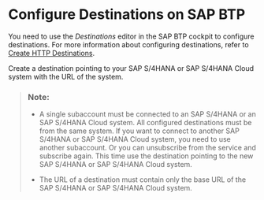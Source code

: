 <!-- loio0bfc67f88ef541bc826af7f50bc8c06f -->

# Configure Destinations on SAP BTP

You need to use the *Destinations* editor in the SAP BTP cockpit to configure destinations. For more information about configuring destinations, refer to [Create HTTP Destinations](https://help.sap.com/viewer/cca91383641e40ffbe03bdc78f00f681/Cloud/en-US/783fa1c418a244d0abb5f153e69ca4ce.html).

Create a destination pointing to your SAP S/4HANA or SAP S/4HANA Cloud system with the URL of the system.

> ### Note:  
> -   A single subaccount must be connected to an SAP S/4HANA or an SAP S/4HANA Cloud system. All configured destinations must be from the same system. If you want to connect to another SAP S/4HANA or SAP S/4HANA Cloud system, you need to use another subaccount. Or you can unsubscribe from the service and subscribe again. This time use the destination pointing to the new SAP S/4HANA or SAP S/4HANA Cloud system.
> 
> -   The URL of a destination must contain only the base URL of the SAP S/4HANA or SAP S/4HANA Cloud system.

